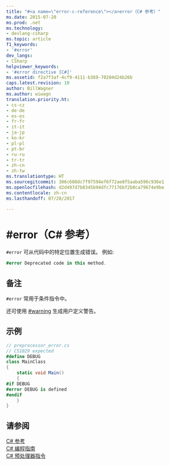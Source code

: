 ```yaml
---
title: "#<a name=\"error-c-reference\"></a>error（C# 参考）"
ms.date: 2015-07-20
ms.prod: .net
ms.technology:
- devlang-csharp
ms.topic: article
f1_keywords:
- '#error'
dev_langs:
- CSharp
helpviewer_keywords:
- '#error directive [C#]'
ms.assetid: f2a7f3af-4cf9-4111-b369-70204d24b26b
caps.latest.revision: 10
author: BillWagner
ms.author: wiwagn
translation.priority.ht:
- cs-cz
- de-de
- es-es
- fr-fr
- it-it
- ja-jp
- ko-kr
- pl-pl
- pt-br
- ru-ru
- tr-tr
- zh-cn
- zh-tw
ms.translationtype: HT
ms.sourcegitcommit: 306c608dc7f97594ef6f72ae0f5aaba596c936e1
ms.openlocfilehash: d2d497d7b8345b94dfc77176bf2b0ca79674e9be
ms.contentlocale: zh-cn
ms.lasthandoff: 07/28/2017

---
```

# <a name="error-c-reference"></a>#error（C# 参考）
`#error` 可从代码中的特定位置生成错误。 例如:   
  
```csharp
#error Deprecated code in this method.  
```  
  
## <a name="remarks"></a>备注  
 `#error` 常用于条件指令中。  
  
 还可使用 [#warning](../../../csharp/language-reference/preprocessor-directives/preprocessor-warning.md) 生成用户定义警告。  
  
## <a name="example"></a>示例  
  
```csharp
// preprocessor_error.cs  
// CS1029 expected  
#define DEBUG  
class MainClass   
{  
    static void Main()   
    {  
#if DEBUG  
#error DEBUG is defined  
#endif  
    }  
}  
```  
  
## <a name="see-also"></a>请参阅  
 [C# 参考](../../../csharp/language-reference/index.md)   
 [C# 编程指南](../../../csharp/programming-guide/index.md)   
 [C# 预处理器指令](../../../csharp/language-reference/preprocessor-directives/index.md)

